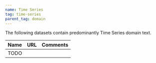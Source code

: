 ```yaml
---
name: Time Series
tag: time-series
parent_tag: domain
---
```


The following datasets contain predominantly Time Series domain text.

| Name | URL | Comments |
| :--- | :-- | :------- |
| TODO | |

